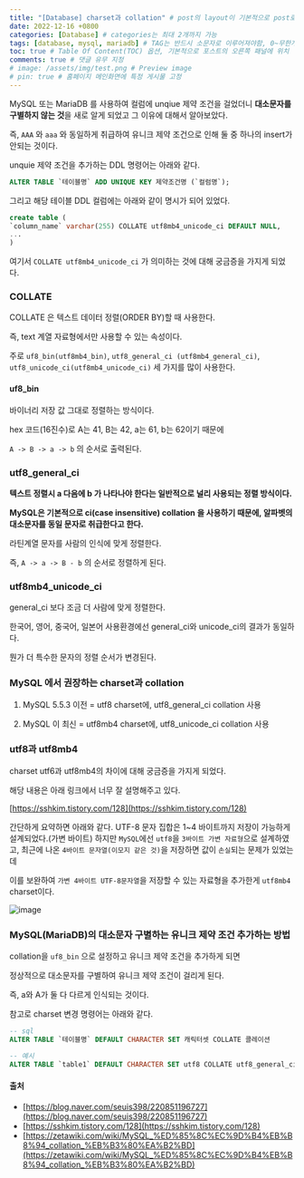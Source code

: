```yaml
---
title: "[Database] charset과 collation" # post의 layout이 기본적으로 post로 설정되어있어서 Front Matter에 따로 layout변수를 만들어 주지 않아도 됨
date: 2022-12-16 +0800
categories: [Database] # categories는 최대 2개까지 가능
tags: [database, mysql, mariadb] # TAG는 반드시 소문자로 이루어져야함, 0~무한개까지 지정 가능
toc: true # Table Of Content(TOC) 옵션, 기본적으로 포스트의 오른쪽 패널에 위치
comments: true # 댓글 유무 지정
# image: /assets/img/test.png # Preview image
# pin: true # 홈페이지 메인화면에 특정 게시물 고정
---
```


MySQL 또는 MariaDB 를 사용하여 컬럼에 unqiue 제약 조건을 걸었더니 <b>대소문자를 구별하지 않는 것</b>을 새로 알게 되었고 그 이유에 대해서 알아보았다.

즉, `AAA` 와 `aaa` 와 동일하게 취급하여 유니크 제약 조건으로 인해 둘 중 하나의 insert가 안되는 것이다.

unquie 제약 조건을 추가하는 DDL 명령어는 아래와 같다.

```sql
ALTER TABLE `테이블명` ADD UNIQUE KEY 제약조건명 (`컬럼명`);
```

그리고 해당 테이블 DDL 컬럼에는 아래와 같이 명시가 되어 있었다.

```sql
create table (
`column_name` varchar(255) COLLATE utf8mb4_unicode_ci DEFAULT NULL,
...
)
```

여기서 `COLLATE utf8mb4_unicode_ci` 가 의미하는 것에 대해 궁금증을 가지게 되었다.

### COLLATE
COLLATE 은 텍스트 데이터 정렬(ORDER BY)할 때 사용한다. 

즉, text 계열 자료형에서만 사용할 수 있는 속성이다.

주로 `uf8_bin(utf8mb4_bin)`, `utf8_general_ci (utf8mb4_general_ci)`, `utf8_unicode_ci(utf8mb4_unicode_ci)` 세 가지를 많이 사용한다.

#### uf8_bin
바이너리 저장 값 그대로 정렬하는 방식이다.

hex 코드(16진수)로 A는 41, B는 42, a는 61, b는 62이기 때문에

`A -> B -> a -> b` 의 순서로 출력된다.

### utf8_general_ci
<b>텍스트 정렬시 a 다음에 b 가 나타나야 한다는 일반적으로 널리 사용되는 정렬 방식이다.</b>

<b>MySQL은 기본적으로 ci(case insensitive) collation 을 사용하기 때문에, 알파벳의 대소문자를 동일 문자로 취급한다고 한다.</b>

라틴계열 문자를 사람의 인식에 맞게 정렬한다.

즉, `A -> a -> B - b` 의 순서로 정렬하게 된다.

### utf8mb4_unicode_ci
general_ci 보다 조금 더 사람에 맞게 정렬한다.

한국어, 영어, 중국어, 일본어 사용환경에선 general_ci와 unicode_ci의 결과가 동일하다.

뭔가 더 특수한 문자의 정렬 순서가 변경된다.

### MySQL 에서 권장하는 charset과 collation
1) MySQL 5.5.3 이전 = utf8 charset에, utf8_general_ci collation 사용

2) MySQL 이 최신 = utf8mb4 charset에, utf8_unicode_ci collation 사용

### utf8과 utf8mb4
charset utf6과 utf8mb4의 차이에 대해 궁금증을 가지게 되었다.

해당 내용은 아래 링크에서 너무 잘 설명해주고 있다.

[https://sshkim.tistory.com/128](https://sshkim.tistory.com/128)

간단하게 요약하면 아래와 같다.
UTF-8 문자 집합은 1~4 바이트까지 저장이 가능하게 설계되었다.(가변 바이트)
하지만 `MySQL`에선 `utf8`을 `3바이트 가변 자료형`으로 설계하였고, 최근에 나온 `4바이트 문자열(이모지 같은 것)`을 저장하면 값이 `손실`되는 문제가 있었는데

이를 보완하여 `가변 4바이트 UTF-8문자열`을 저장할 수 있는 자료형을 추가한게 `utf8mb4` charset이다.

![image](https://user-images.githubusercontent.com/44339530/208071758-037542b9-0d41-418b-89e4-bc44969fde94.png)


### MySQL(MariaDB)의 대소문자 구별하는 유니크 제약 조건 추가하는 방법

collation을 `uf8_bin` 으로 설정하고 유니크 제약 조건을 추가하게 되면

정상적으로 대소문자를 구별하여 유니크 제약 조건이 걸리게 된다.

즉, a와 A가 둘 다 다르게 인식되는 것이다.

참고로 charset 변경 명령어는 아래와 같다.

```sql
-- sql
ALTER TABLE `테이블명` DEFAULT CHARACTER SET 캐릭터셋 COLLATE 콜레이션

-- 예시
ALTER TABLE `table1` DEFAULT CHARACTER SET utf8 COLLATE utf8_general_ci
```

#### 출처
- [https://blog.naver.com/seuis398/220851196727](https://blog.naver.com/seuis398/220851196727)
- [https://sshkim.tistory.com/128](https://sshkim.tistory.com/128)
- [https://zetawiki.com/wiki/MySQL_%ED%85%8C%EC%9D%B4%EB%B8%94_collation_%EB%B3%80%EA%B2%BD](https://zetawiki.com/wiki/MySQL_%ED%85%8C%EC%9D%B4%EB%B8%94_collation_%EB%B3%80%EA%B2%BD)